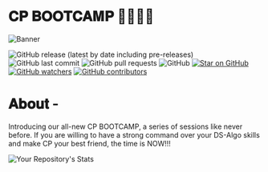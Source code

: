 <a name="title"></a>
# 𝐂𝐏 𝐁𝐎𝐎𝐓𝐂𝐀𝐌𝐏 👩‍💻👨‍💻

![Banner](https://github.com/Sayak11/100-Days-of-Code/blob/main/cpbootcamp.jpeg)

![GitHub release (latest by date including pre-releases)](https://img.shields.io/github/v/release/GFG-CLUB-KIIT/100-Days-of-Code?include_prereleases)
![GitHub last commit](https://img.shields.io/github/last-commit/GFG-CLUB-KIIT/100-Days-of-Code)
![GitHub pull requests](https://img.shields.io/github/issues-pr/GFG-CLUB-KIIT/100-Days-of-Code)
![GitHub](https://img.shields.io/github/license/Sayak11/theGeekBot)
[![Star on GitHub](https://img.shields.io/github/stars/GFG-CLUB-KIIT/100-Days-of-Code.svg?style=social)](https://github.com/all-contributors/all-contributors/stargazers)
[![GitHub watchers](https://img.shields.io/github/watchers/GFG-CLUB-KIIT/100-Days-of-Code.svg?style=social&label=Watch&maxAge=2592000)](https://GitHub.com/GFG-CLUB-KIIT/100-Days-of-Code/watchers/)
[![GitHub contributors](https://img.shields.io/github/contributors/GFG-CLUB-KIIT/100-Days-of-Code.svg)](https://GitHub.com/GFG-CLUB-KIIT/100-Days-of-Code/graphs/contributors/)


<a name="about"></a>
# 𝐀𝐛𝐨𝐮𝐭 -
Introducing our all-new CP BOOTCAMP, a series of sessions like never before.
If you are willing to have a strong command over your DS-Algo skills and make CP your best friend, the time is NOW!!!



![Your Repository's Stats](https://contrib.rocks/image?repo=GFG-CLUB-KIIT/100-Days-of-Code)
